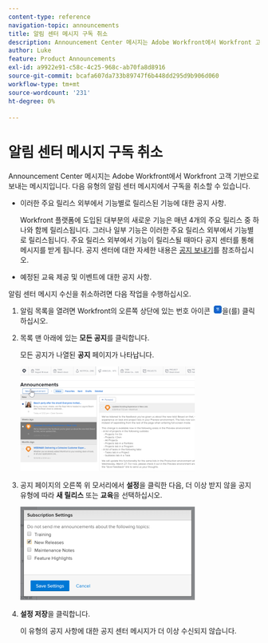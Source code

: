 ```yaml
---
content-type: reference
navigation-topic: announcements
title: 알림 센터 메시지 구독 취소
description: Announcement Center 메시지는 Adobe Workfront에서 Workfront 고객 기반으로 보내는 메시지입니다. 알림 센터 메시지에서 구독을 취소할 수 있습니다.
author: Luke
feature: Product Announcements
exl-id: a9922e91-c58c-4c25-968c-ab70fa8d8916
source-git-commit: bcafa607da733b89747f6b448dd295d9b906d060
workflow-type: tm+mt
source-wordcount: '231'
ht-degree: 0%

---
```


# 알림 센터 메시지 구독 취소

Announcement Center 메시지는 Adobe Workfront에서 Workfront 고객 기반으로 보내는 메시지입니다. 다음 유형의 알림 센터 메시지에서 구독을 취소할 수 있습니다.

* 이러한 주요 릴리스 외부에서 기능별로 릴리스된 기능에 대한 공지 사항.

  Workfront 플랫폼에 도입된 대부분의 새로운 기능은 매년 4개의 주요 릴리스 중 하나와 함께 릴리스됩니다. 그러나 일부 기능은 이러한 주요 릴리스 외부에서 기능별로 릴리스됩니다. 주요 릴리스 외부에서 기능이 릴리스될 때마다 공지 센터를 통해 메시지를 받게 됩니다. 공지 센터에 대한 자세한 내용은 [공지 보내기](../../administration-and-setup/get-started-wf-administration/view-send-announcements.md)를 참조하십시오.

* 예정된 교육 제공 및 이벤트에 대한 공지 사항.

알림 센터 메시지 수신을 취소하려면 다음 작업을 수행하십시오.

1. 알림 목록을 열려면 Workfront의 오른쪽 상단에 있는 번호 아이콘 ![](assets/notifications-icon-jewel.jpg)을(를) 클릭하십시오.
1. 목록 맨 아래에 있는 **모든 공지**&#x200B;를 클릭합니다.

   모든 공지가 나열된 **공지** 페이지가 나타납니다.

   ![](assets/announcements-page-qs-350x210.png)

1. 공지 페이지의 오른쪽 위 모서리에서 **설정**&#x200B;을 클릭한 다음, 더 이상 받지 않을 공지 유형에 따라 **새 릴리스** 또는 **교육**&#x200B;을 선택하십시오.

   ![](assets/announcementcenter-settings-350x187.png)

1. **설정 저장**&#x200B;을 클릭합니다.

   이 유형의 공지 사항에 대한 공지 센터 메시지가 더 이상 수신되지 않습니다.
